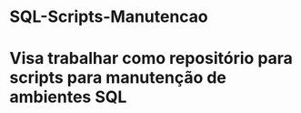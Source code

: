 # SQL-Scripts-Manutencao
# Visa trabalhar como repositório para scripts para manutenção de ambientes SQL
